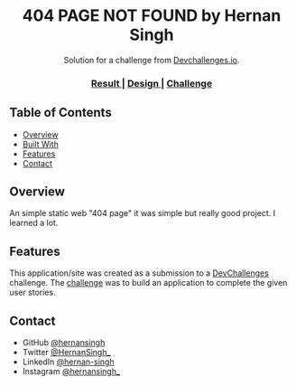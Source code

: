 <h1 align="center">404 PAGE NOT FOUND by Hernan Singh</h1>

<div align="center">
   Solution for a challenge from  <a href="http://devchallenges.io" target="_blank">Devchallenges.io</a>.
</div>

<div align="center">
  <h3>
    <a href="https://hernansingh.github.io/404-page-not-found/">
      Result
    </a>
    <span> | </span>
    <a href="https://www.figma.com/file/QeKWLNhB13zDjJzqR22TKE/404-page-challenge?node-id=0%3A1">
      Design
    </a>
    <span> | </span>
    <a href="https://devchallenges.io/challenges/wBunSb7FPrIepJZAg0sY">
      Challenge
    </a>
  </h3>
</div>

<!-- TABLE OF CONTENTS -->

## Table of Contents

- [Overview](#overview)
- [Built With](#built-with)
- [Features](#features)
- [Contact](#contact)

<!-- OVERVIEW -->

## Overview

An simple static web "404 page" it was simple but really good project. I learned a lot.

## Features

This application/site was created as a submission to a [DevChallenges](https://devchallenges.io/challenges) challenge. The [challenge](https://devchallenges.io/challenges/wBunSb7FPrIepJZAg0sY) was to build an application to complete the given user stories.

## Contact

- GitHub [@hernansingh](https://github.com/hernansingh)
- Twitter [@HernanSingh_](https://twitter.com/HernanSingh_)
- LinkedIn [@hernan-singh](https://www.linkedin.com/in/hernan-singh)
- Instagram [@hernansingh_](https://www.instagram.com/hernansingh_)
